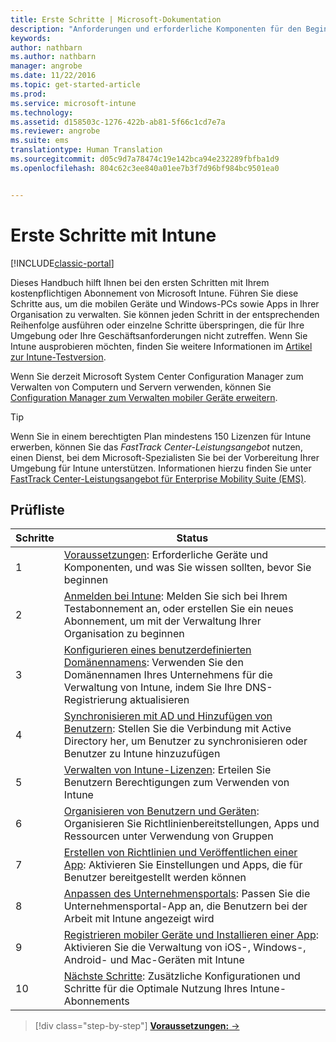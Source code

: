 ```yaml
---
title: Erste Schritte | Microsoft-Dokumentation
description: "Anforderungen und erforderliche Komponenten für den Beginn der Verwendung Ihres Intune-Abonnements"
keywords: 
author: nathbarn
ms.author: nathbarn
manager: angrobe
ms.date: 11/22/2016
ms.topic: get-started-article
ms.prod: 
ms.service: microsoft-intune
ms.technology: 
ms.assetid: d158503c-1276-422b-ab81-5f66c1cd7e7a
ms.reviewer: angrobe
ms.suite: ems
translationtype: Human Translation
ms.sourcegitcommit: d05c9d7a78474c19e142bca94e232289fbfba1d9
ms.openlocfilehash: 804c62c3ee840a01ee7b3f7d96bf984bc9501ea0


---
```



# <a name="intune-quick-start-guide"></a>Erste Schritte mit Intune

[!INCLUDE[classic-portal](../includes/classic-portal.md)]

Dieses Handbuch hilft Ihnen bei den ersten Schritten mit Ihrem kostenpflichtigen Abonnement von Microsoft Intune. Führen Sie diese Schritte aus, um die mobilen Geräte und Windows-PCs sowie Apps in Ihrer Organisation zu verwalten. Sie können jeden Schritt in der entsprechenden Reihenfolge ausführen oder einzelne Schritte überspringen, die für Ihre Umgebung oder Ihre Geschäftsanforderungen nicht zutreffen. Wenn Sie Intune ausprobieren möchten, finden Sie weitere Informationen im [Artikel zur Intune-Testversion](/intune/understand-explore/get-started-with-a-30-day-trial-of-microsoft-intune).  

Wenn Sie derzeit Microsoft System Center Configuration Manager zum Verwalten von Computern und Servern verwenden, können Sie [Configuration Manager zum Verwalten mobiler Geräte erweitern](https://docs.microsoft.com/sccm/mdm/understand/choose-between-standalone-intune-and-hybrid-mobile-device-management).

>[!TIP]
>Wenn Sie in einem berechtigten Plan mindestens 150 Lizenzen für Intune erwerben, können Sie das *FastTrack Center-Leistungsangebot* nutzen, einen Dienst, bei dem Microsoft-Spezialisten Sie bei der Vorbereitung Ihrer Umgebung für Intune unterstützen. Informationen hierzu finden Sie unter [FastTrack Center-Leistungsangebot für Enterprise Mobility Suite (EMS)](https://docs.microsoft.com/enterprise-mobility-security/Solutions/enterprise-mobility-fasttrack-program).

## <a name="checklist"></a>Prüfliste

| Schritte | Status  |
| ------------- |-------------|
| 1  | [Voraussetzungen](what-to-know-before-you-start-microsoft-intune.md): Erforderliche Geräte und Komponenten, und was Sie wissen sollten, bevor Sie beginnen|
| 2 |  [Anmelden bei Intune](start-with-a-paid-subscription-to-microsoft-intune-step-1.md): Melden Sie sich bei Ihrem Testabonnement an, oder erstellen Sie ein neues Abonnement, um mit der Verwaltung Ihrer Organisation zu beginnen   |  
| 3 | [Konfigurieren eines benutzerdefinierten Domänennamens](start-with-a-paid-subscription-to-microsoft-intune-step-2.md): Verwenden Sie den Domänennamen Ihres Unternehmens für die Verwaltung von Intune, indem Sie Ihre DNS-Registrierung aktualisieren   |
| 4 | [Synchronisieren mit AD und Hinzufügen von Benutzern](start-with-a-paid-subscription-to-microsoft-intune-step-3.md): Stellen Sie die Verbindung mit Active Directory her, um Benutzer zu synchronisieren oder Benutzer zu Intune hinzuzufügen  |
| 5 | [Verwalten von Intune-Lizenzen](start-with-a-paid-subscription-to-microsoft-intune-step-4.md): Erteilen Sie Benutzern Berechtigungen zum Verwenden von Intune|
| 6 | [Organisieren von Benutzern und Geräten](start-with-a-paid-subscription-to-microsoft-intune-step-5.md): Organisieren Sie Richtlinienbereitstellungen, Apps und Ressourcen unter Verwendung von Gruppen |
| 7 | [Erstellen von Richtlinien und Veröffentlichen einer App](start-with-a-paid-subscription-to-microsoft-intune-step-6.md): Aktivieren Sie Einstellungen und Apps, die für Benutzer bereitgestellt werden können |
| 8 | [Anpassen des Unternehmensportals](start-with-a-paid-subscription-to-microsoft-intune-step-7.md): Passen Sie die Unternehmensportal-App an, die Benutzern bei der Arbeit mit Intune angezeigt wird  |
| 9 | [Registrieren mobiler Geräte und Installieren einer App](start-with-a-paid-subscription-to-microsoft-intune-step-8.md): Aktivieren Sie die Verwaltung von iOS-, Windows-, Android- und Mac-Geräten mit Intune |
|10 | [Nächste Schritte](post-configuration-tasks.md): Zusätzliche Konfigurationen und Schritte für die Optimale Nutzung Ihres Intune-Abonnements|


>[!div class="step-by-step"]
[**Voraussetzungen:** &rarr;](what-to-know-before-you-start-microsoft-intune.md)



<!--HONumber=Jan17_HO2-->


